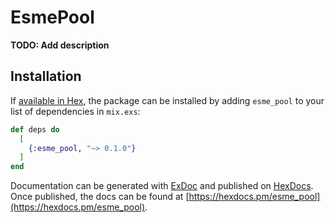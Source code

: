 # EsmePool

**TODO: Add description**

## Installation

If [available in Hex](https://hex.pm/docs/publish), the package can be installed
by adding `esme_pool` to your list of dependencies in `mix.exs`:

```elixir
def deps do
  [
    {:esme_pool, "~> 0.1.0"}
  ]
end
```

Documentation can be generated with [ExDoc](https://github.com/elixir-lang/ex_doc)
and published on [HexDocs](https://hexdocs.pm). Once published, the docs can
be found at [https://hexdocs.pm/esme_pool](https://hexdocs.pm/esme_pool).

